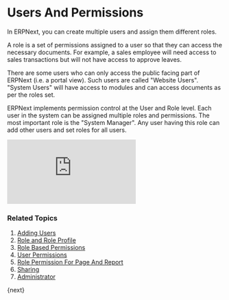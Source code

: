 <!-- add-breadcrumbs -->
# Users And Permissions

In ERPNext, you can create multiple users and assign them different roles.

A role is a set of permissions assigned to a user so that they can access the necessary documents. For example, a sales employee will need access to sales transactions but will not have access to approve leaves. 

There are some users who can only access the public facing part of ERPNext (i.e. a portal view). Such users are called "Website Users". "System Users" will have access to modules and can access documents as per the roles set.

ERPNext implements permission control at the User and Role level. Each user in the system can be assigned multiple roles and permissions. The most important role is the "System Manager". Any user having this role can add other users and set roles for all users.

<div>
    <div class='embed-container'>
        <iframe src='https://www.youtube.com/embed//8Slw1hsTmUI' frameborder='0' allowfullscreen>
        </iframe>
    </div>
</div>

### Related Topics

1. [Adding Users](/docs/user/manual/en/setting-up/users-and-permissions/adding-users)
1. [Role and Role Profile](/docs/user/manual/en/setting-up/users-and-permissions/role-and-role-profile)
1. [Role Based Permissions](/docs/user/manual/en/setting-up/users-and-permissions/role-based-permissions)
1. [User Permissions](/docs/user/manual/en/setting-up/users-and-permissions/user-permissions)
1. [Role Permission For Page And Report](/docs/user/manual/en/setting-up/users-and-permissions/role-permission-for-page-and-report)
1. [Sharing](/docs/user/manual/en/setting-up/users-and-permissions/sharing)
1. [Administrator](/docs/user/manual/en/setting-up/users-and-permissions/administrator)

{next}